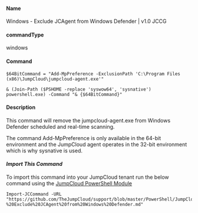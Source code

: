 #### Name

Windows - Exclude JCAgent from Windows Defender | v1.0 JCCG

#### commandType

windows

#### Command

```
$64BitCommand = "Add-MpPreference -ExclusionPath 'C:\Program Files (x86)\JumpCloud\jumpcloud-agent.exe'"

& (Join-Path ($PSHOME -replace 'syswow64', 'sysnative') powershell.exe) -Command "& {$64BitCommand}"
```

#### Description

This command will remove the jumpcloud-agent.exe from Windows Defender scheduled and real-time scanning.

The command Add-MpPreference is only available in the 64-bit environment and the JumpCloud agent operates in the 32-bit environment which is why sysnative is used.

#### _Import This Command_

To import this command into your JumpCloud tenant run the below command using the [JumpCloud PowerShell Module](https://github.com/TheJumpCloud/support/wiki/Installing-the-JumpCloud-PowerShell-Module)

```
Import-JCCommand -URL "https://github.com/TheJumpCloud/support/blob/master/PowerShell/JumpCloud%20Commands%20Gallery/Windows%20Commands/Windows%20-%20Exclude%20JCAgent%20from%20Windows%20Defender.md"
```
